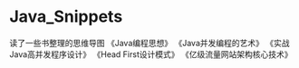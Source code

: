 # Java_Snippets
读了一些书整理的思维导图
《Java编程思想》
《Java并发编程的艺术》
《实战Java高并发程序设计》
《Head First设计模式》
《亿级流量网站架构核心技术》